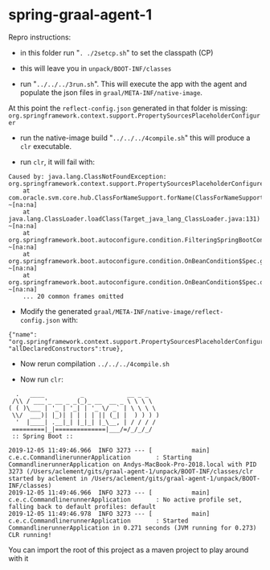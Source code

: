 # spring-graal-agent-1

Repro instructions:

- in this folder run "`. ./2setcp.sh`" to set the classpath (CP)

- this will leave you in `unpack/BOOT-INF/classes`

- run "`../../../3run.sh`". This will execute the app with the agent
and populate the json files in `graal/META-INF/native-image`.

At this point the `reflect-config.json` generated in that folder is missing:
`org.springframework.context.support.PropertySourcesPlaceholderConfigurer`

- run the native-image build "`../../../4compile.sh`" this will produce a `clr` executable.

- run `clr`, it will fail with:
```
Caused by: java.lang.ClassNotFoundException: org.springframework.context.support.PropertySourcesPlaceholderConfigurer
	at com.oracle.svm.core.hub.ClassForNameSupport.forName(ClassForNameSupport.java:60) ~[na:na]
	at java.lang.ClassLoader.loadClass(Target_java_lang_ClassLoader.java:131) ~[na:na]
	at org.springframework.boot.autoconfigure.condition.FilteringSpringBootCondition.resolve(FilteringSpringBootCondition.java:108) ~[na:na]
	at org.springframework.boot.autoconfigure.condition.OnBeanCondition$Spec.getReturnType(OnBeanCondition.java:517) ~[na:na]
	at org.springframework.boot.autoconfigure.condition.OnBeanCondition$Spec.deducedBeanTypeForBeanMethod(OnBeanCondition.java:505) ~[na:na]
	... 20 common frames omitted
```

- Modify the generated `graal/META-INF/native-image/reflect-config.json` with:

```
{"name": "org.springframework.context.support.PropertySourcesPlaceholderConfigurer", "allDeclaredConstructors":true},
```

- Now rerun compilation `../../../4compile.sh`

- Now run `clr`:

```
  .   ____          _            __ _ _
 /\\ / ___'_ __ _ _(_)_ __  __ _ \ \ \ \
( ( )\___ | '_ | '_| | '_ \/ _` | \ \ \ \
 \\/  ___)| |_)| | | | | || (_| |  ) ) ) )
  '  |____| .__|_| |_|_| |_\__, | / / / /
 =========|_|==============|___/=/_/_/_/
 :: Spring Boot ::

2019-12-05 11:49:46.966  INFO 3273 --- [           main] c.e.c.CommandlinerunnerApplication       : Starting CommandlinerunnerApplication on Andys-MacBook-Pro-2018.local with PID 3273 (/Users/aclement/gits/graal-agent-1/unpack/BOOT-INF/classes/clr started by aclement in /Users/aclement/gits/graal-agent-1/unpack/BOOT-INF/classes)
2019-12-05 11:49:46.966  INFO 3273 --- [           main] c.e.c.CommandlinerunnerApplication       : No active profile set, falling back to default profiles: default
2019-12-05 11:49:46.978  INFO 3273 --- [           main] c.e.c.CommandlinerunnerApplication       : Started CommandlinerunnerApplication in 0.271 seconds (JVM running for 0.273)
CLR running!
```




You can import the root of this project as a maven project to play around with it
